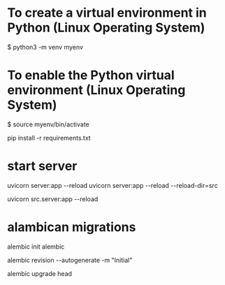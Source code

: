 # To create a virtual environment in Python (Linux Operating System)
$ python3 -m venv myenv
# To enable the Python virtual environment (Linux Operating System)

$ source myenv/bin/activate

pip install -r requirements.txt

# start server
uvicorn server:app --reload
uvicorn server:app --reload --reload-dir=src

uvicorn src.server:app --reload

# alambican migrations
alembic init alembic

alembic revision --autogenerate -m "Initial"

alembic upgrade head